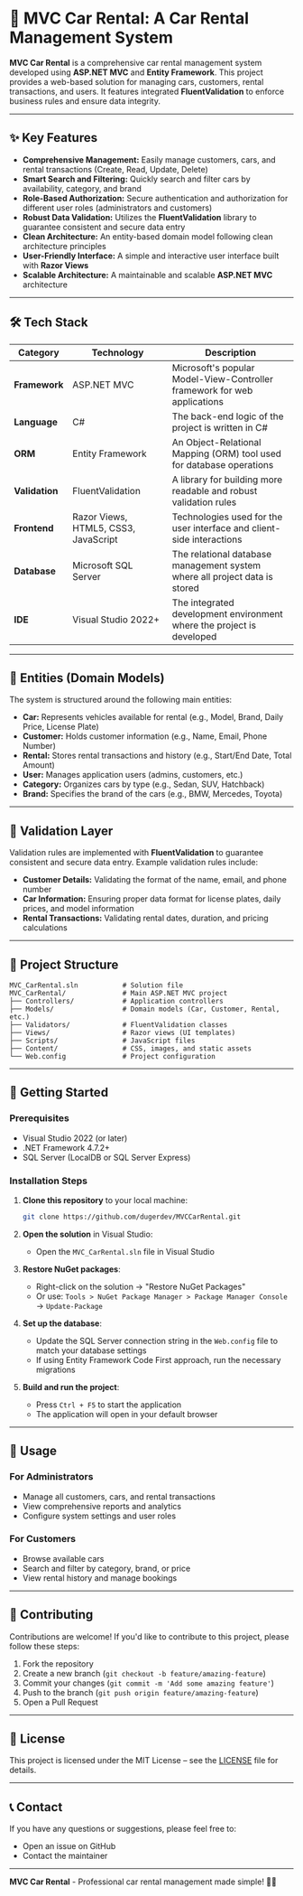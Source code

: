 # 🚗 MVC Car Rental: A Car Rental Management System

**MVC Car Rental** is a comprehensive car rental management system developed using **ASP.NET MVC** and **Entity Framework**. This project provides a web-based solution for managing cars, customers, rental transactions, and users. It features integrated **FluentValidation** to enforce business rules and ensure data integrity.

---

## ✨ Key Features

- **Comprehensive Management:** Easily manage customers, cars, and rental transactions (Create, Read, Update, Delete)
- **Smart Search and Filtering:** Quickly search and filter cars by availability, category, and brand
- **Role-Based Authorization:** Secure authentication and authorization for different user roles (administrators and customers)
- **Robust Data Validation:** Utilizes the **FluentValidation** library to guarantee consistent and secure data entry
- **Clean Architecture:** An entity-based domain model following clean architecture principles
- **User-Friendly Interface:** A simple and interactive user interface built with **Razor Views**
- **Scalable Architecture:** A maintainable and scalable **ASP.NET MVC** architecture

---

## 🛠️ Tech Stack

| Category | Technology | Description |
|----------|------------|-------------|
| **Framework** | ASP.NET MVC | Microsoft's popular Model-View-Controller framework for web applications |
| **Language** | C# | The back-end logic of the project is written in C# |
| **ORM** | Entity Framework | An Object-Relational Mapping (ORM) tool used for database operations |
| **Validation** | FluentValidation | A library for building more readable and robust validation rules |
| **Frontend** | Razor Views, HTML5, CSS3, JavaScript | Technologies used for the user interface and client-side interactions |
| **Database** | Microsoft SQL Server | The relational database management system where all project data is stored |
| **IDE** | Visual Studio 2022+ | The integrated development environment where the project is developed |

---

## 📂 Entities (Domain Models)

The system is structured around the following main entities:

- **Car:** Represents vehicles available for rental (e.g., Model, Brand, Daily Price, License Plate)
- **Customer:** Holds customer information (e.g., Name, Email, Phone Number)
- **Rental:** Stores rental transactions and history (e.g., Start/End Date, Total Amount)
- **User:** Manages application users (admins, customers, etc.)
- **Category:** Organizes cars by type (e.g., Sedan, SUV, Hatchback)
- **Brand:** Specifies the brand of the cars (e.g., BMW, Mercedes, Toyota)

---

## 🧾 Validation Layer

Validation rules are implemented with **FluentValidation** to guarantee consistent and secure data entry. Example validation rules include:

- **Customer Details:** Validating the format of the name, email, and phone number
- **Car Information:** Ensuring proper data format for license plates, daily prices, and model information
- **Rental Transactions:** Validating rental dates, duration, and pricing calculations

---

## 📂 Project Structure

```
MVC_CarRental.sln           # Solution file
MVC_CarRental/              # Main ASP.NET MVC project
├── Controllers/            # Application controllers
├── Models/                 # Domain models (Car, Customer, Rental, etc.)
├── Validators/             # FluentValidation classes
├── Views/                  # Razor views (UI templates)
├── Scripts/                # JavaScript files
├── Content/                # CSS, images, and static assets
└── Web.config              # Project configuration
```

---

## 🚀 Getting Started

### Prerequisites

- Visual Studio 2022 (or later)
- .NET Framework 4.7.2+
- SQL Server (LocalDB or SQL Server Express)

### Installation Steps

1. **Clone this repository** to your local machine:
   ```bash
   git clone https://github.com/dugerdev/MVCCarRental.git
   ```

2. **Open the solution** in Visual Studio:
   - Open the `MVC_CarRental.sln` file in Visual Studio

3. **Restore NuGet packages**:
   - Right-click on the solution → "Restore NuGet Packages"
   - Or use: `Tools > NuGet Package Manager > Package Manager Console` → `Update-Package`

4. **Set up the database**:
   - Update the SQL Server connection string in the `Web.config` file to match your database settings
   - If using Entity Framework Code First approach, run the necessary migrations

5. **Build and run the project**:
   - Press `Ctrl + F5` to start the application
   - The application will open in your default browser

---

## 🔧 Usage

### For Administrators
- Manage all customers, cars, and rental transactions
- View comprehensive reports and analytics
- Configure system settings and user roles

### For Customers
- Browse available cars
- Search and filter by category, brand, or price
- View rental history and manage bookings

---

## 🤝 Contributing

Contributions are welcome! If you'd like to contribute to this project, please follow these steps:

1. Fork the repository
2. Create a new branch (`git checkout -b feature/amazing-feature`)
3. Commit your changes (`git commit -m 'Add some amazing feature'`)
4. Push to the branch (`git push origin feature/amazing-feature`)
5. Open a Pull Request

---

## 📄 License

This project is licensed under the MIT License – see the [LICENSE](LICENSE) file for details.

---

## 📞 Contact

If you have any questions or suggestions, please feel free to:
- Open an issue on GitHub
- Contact the maintainer

---

**MVC Car Rental** - Professional car rental management made simple! 🚗✨
